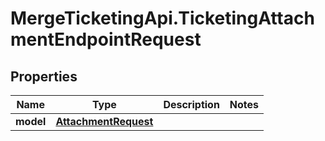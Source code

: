 # MergeTicketingApi.TicketingAttachmentEndpointRequest

## Properties

Name | Type | Description | Notes
------------ | ------------- | ------------- | -------------
**model** | [**AttachmentRequest**](AttachmentRequest.md) |  | 


